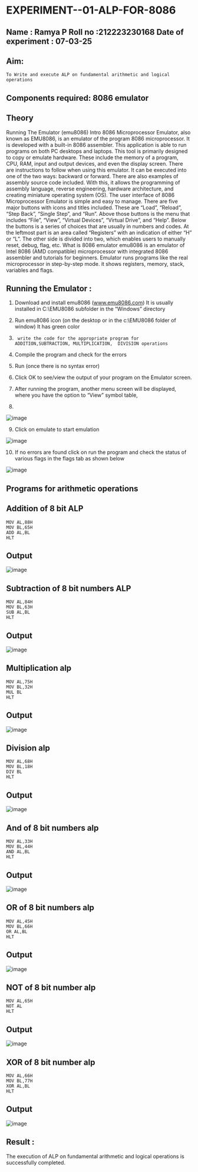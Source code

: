 # EXPERIMENT--01-ALP-FOR-8086
<h2>
Name : Ramya P
Roll no :212223230168
Date of experiment : 07-03-25
</h2>





## Aim:
    To Write and execute ALP on fundamental arithmetic and logical operations
    
## Components required: 8086  emulator 

## Theory 
Running The Emulator (emu8086) Intro 8086 Microprocessor Emulator, also known as EMU8086, is an emulator of the program 8086 microprocessor. It is developed with a built-in 8086 assembler. This application is able to run programs on both PC desktops and laptops. This tool is primarily designed to copy or emulate hardware. These include the memory of a program, CPU, RAM, input and output devices, and even the display screen. There are instructions to follow when using this emulator. It can be executed into one of the two ways: backward or forward. There are also examples of assembly source code included. With this, it allows the programming of assembly language, reverse engineering, hardware architecture, and creating miniature operating system (OS). The user interface of 8086 Microprocessor Emulator is simple and easy to manage. There are five major buttons with icons and titles included. These are “Load”, “Reload”, “Step Back”, “Single Step”, and “Run”. Above those buttons is the menu that includes “File”, “View”, “Virtual Devices”, “Virtual Drive”, and “Help”. Below the buttons is a series of choices that are usually in numbers and codes. At the leftmost part is an area called “Registers” with an indication of either “H” or “L”. The other side is divided into two, which enables users to manually reset, debug, flag, etc. What is 8086 emulator emu8086 is an emulator of Intel 8086 (AMD compatible) microprocessor with integrated 8086 assembler and tutorials for beginners. Emulator runs programs like the real microprocessor in step-by-step mode. it shows registers, memory, stack, variables and flags.


 ## Running the Emulator :
1.	Download and install emu8086 (www.emu8086.com) It is usually installed in C:\EMU8086 subfolder in the “Windows” directory
2.	  Run  emu8086 icon (on the desktop or in the c:\EMU8086 folder of window) It has green color 
 
 
3.		write the code for the appropriate program for ADDITION,SUBTRACTION, MULTIPLICATION,  DIVISION operations 

4.	 Compile the program and check for the errors 
5.	Run (once there is no syntax error) 

6.	Click OK to see/view the output of your program on the Emulator screen. 


7.	After running the program, another menu screen will be displayed, where you have the option to “View” symbol table,
8.	 


![image](https://user-images.githubusercontent.com/36288975/189273263-d65baae9-4b8f-4723-afb3-c0ffa4052b04.png)











9.	Click on emulate to start emulation 








![image](https://user-images.githubusercontent.com/36288975/189273273-9bb36ec1-e2e8-4892-8d35-37707332bfdc.png)








10.	If no errors are found click on run the program and check the status of various flags in the flags tab as shown below 






![image](https://user-images.githubusercontent.com/36288975/189273277-113a2a33-4a40-4ff8-95a5-ecd3a1f504fe.png)







## Programs for arithmetic  operations

## Addition  of 8 bit ALP
~~~
MOV AL,88H
MOV BL,65H
ADD AL,BL
HLT
~~~




## Output  
![image](https://github.com/user-attachments/assets/f651a9ee-4a9a-440c-a166-735cd5b0027c)

 
## Subtraction   of 8 bit numbers  ALP 
~~~
MOV AL,84H
MOV BL,63H
SUB AL,BL
HLT
~~~
 
## Output  
![image](https://github.com/user-attachments/assets/a29effc4-c617-4891-aee3-7adb783eb451)

## Multiplication alp 
~~~
MOV AL,75H
MOV BL,32H
MUL BL
HLT
~~~
 ## Output  
 ![image](https://github.com/user-attachments/assets/f88250bb-372d-4773-94a9-9f0052750e09)



## Division alp 
~~~
MOV AL,68H
MOV BL,18H
DIV BL
HLT
~~~

## Output  
![image](https://github.com/user-attachments/assets/fa2be574-84eb-4e26-8ca5-1447429de1eb)

## And of 8 bit numbers alp

~~~
MOV AL,33H
MOV BL,44H
AND AL,BL
HLT
~~~
## Output
![image](https://github.com/user-attachments/assets/58c5eeca-09b2-4e6f-b50e-7b86a47a9327)

## OR of 8 bit numbers alp
~~~
MOV AL,45H
MOV BL,66H
OR AL,BL
HLT
~~~

## Output

![image](https://github.com/user-attachments/assets/0c5bf79c-80e3-45ce-9b38-81df102a1711)

## NOT of 8 bit number alp
~~~
MOV AL,65H
NOT AL
HLT
~~~

## Output
![image](https://github.com/user-attachments/assets/3ae15891-62af-4d8b-9a76-9401f7873d21)

## XOR of 8 bit number alp
~~~
MOV AL,66H
MOV BL,77H
XOR AL,BL
HLT
~~~

## Output
![image](https://github.com/user-attachments/assets/44463884-94f3-436c-bc4c-9d8e5d6508da)







## Result :
 The execution of ALP on fundamental arithmetic and logical operations is successfully completed.








